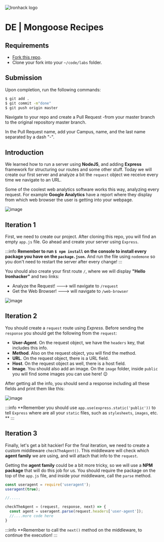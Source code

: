 ![Ironhack logo](https://i.imgur.com/1QgrNNw.png)

# DE | Mongoose Recipes

## Requirements

- [Fork this repo](https://guides.github.com/activities/forking/).
- Clone your fork into your `~/code/labs` folder.

## Submission

Upon completion, run the following commands:

```bash
$ git add .
$ git commit -m"done"
$ git push origin master
```

Navigate to your repo and create a Pull Request -from your master branch to the original repository master branch.

In the Pull Request name, add your Campus, name, and the last name separated by a dash "-".

## Introduction

We learned how to run a server using **NodeJS**, and adding **Express** framework for structuring our routes and some other stuff. Today we will create our first server and analyze a bit the `request` object we receive every time we navigate to an URL.

Some of the coolest web analytics software works this way, analyzing every request. For example **Google Analytics** have a report where they display from which web browser the user is getting into your webpage.

![image](https://user-images.githubusercontent.com/23629340/38502468-c0752c90-3c0f-11e8-87eb-d9eb0bc405d1.png)

## Iteration 1

First, we need to create our project. After cloning this repo, you will find an empty `app.js` file. Go ahead and create your server using `Express`. 

:::info
**Remember to run `$ npm install` on the console to install every package you have on the `package.json`.** And run the file using `nodemone` so you don't need to restart the server after every change!
:::

You should also create your first route `/`, where we will display **"Hello Ironhacker"** and two links:

- Analyze the Request! ---> will navigate to `/request`
- Get the Web Browser! ---> will navigate to `/web-browser`

![image](https://user-images.githubusercontent.com/23629340/38502701-5e6778b8-3c10-11e8-9707-4750ea2647d1.png)

## Iteration 2

You should create a `request` route using *Express*. Before sending the `response` you should get the following from the `request`:

- **User-Agent**. On the request object, we have the `headers` key, that includes this info. 
- **Method**. Also on the request object, you will find the method.
- **URL**. On the request object, there is a URL field.
- **Host**. On the request object as well, there is a host field.
- **Image**. You should also add an image. On the `image` folder, inside `public` you will find some images you can use here! :wink:

After getting all the info, you should send a response including all these fields and print them like this:

![image](https://user-images.githubusercontent.com/23629340/38502945-1576bb18-3c11-11e8-8280-fb39304ec756.png)

:::info
**Remember you should use `app.use(express.static('public'))` to tell `Express` where are all your `static` files, such as `stylesheets`, `images`, etc. **
:::

## Iteration 3

Finally, let's get a bit hackier! For the final iteration, we need to create a custom middleware `checkTheAgent()`. This middleware will check which **agent family** we are using, and will attach that info to the `request`.

Getting the **agent family** could be a bit more tricky, so we will use a **NPM package** that will do this job for us. You should require the package on the top of the `app.js` file, and inside your middleware, call the `parse` method.

```javascript
const useragent = require('useragent');
useragent(true);

//.....

checkTheAgent = (request, response, next) => {
  const agent = useragent.parse(request.headers['user-agent']);
  //....more code here
}
```

:::info
**Remember to call the `next()` method on the middleware, to continue the execution!
:::